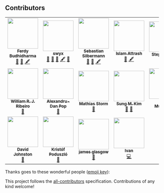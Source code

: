 ## Contributors

<!-- ALL-CONTRIBUTORS-LIST:START - Do not remove or modify this section -->
<!-- prettier-ignore-start -->
<!-- markdownlint-disable -->
<table>
  <tr>
    <td align="center"><a href="https://github.com/ferdaber"><img src="https://avatars2.githubusercontent.com/u/12239873?v=4" width="100px;" alt=""/><br /><sub><b>Ferdy Budhidharma</b></sub></a><br /><a href="https://github.com/typescript-cheatsheets/react/pulls?q=is%3Apr+reviewed-by%3Aferdaber" title="Reviewed Pull Requests">👀</a> <a href="#maintenance-ferdaber" title="Maintenance">🚧</a> <a href="#content-ferdaber" title="Content">🖋</a></td>
    <td align="center"><a href="https://twitter.com/swyx"><img src="https://avatars1.githubusercontent.com/u/6764957?v=4" width="100px;" alt=""/><br /><sub><b>swyx</b></sub></a><br /><a href="#ideas-sw-yx" title="Ideas, Planning, & Feedback">🤔</a> <a href="https://github.com/typescript-cheatsheets/react/pulls?q=is%3Apr+reviewed-by%3Asw-yx" title="Reviewed Pull Requests">👀</a> <a href="#maintenance-sw-yx" title="Maintenance">🚧</a> <a href="#content-sw-yx" title="Content">🖋</a> <a href="#question-sw-yx" title="Answering Questions">💬</a></td>
    <td align="center"><a href="https://github.com/eps1lon"><img src="https://avatars3.githubusercontent.com/u/12292047?v=4" width="100px;" alt=""/><br /><sub><b>Sebastian Silbermann</b></sub></a><br /><a href="https://github.com/typescript-cheatsheets/react/pulls?q=is%3Apr+reviewed-by%3Aeps1lon" title="Reviewed Pull Requests">👀</a> <a href="#maintenance-eps1lon" title="Maintenance">🚧</a> <a href="#content-eps1lon" title="Content">🖋</a></td>
    <td align="center"><a href="https://www.linkedin.com/in/islam-attrash-46703a94/"><img src="https://avatars0.githubusercontent.com/u/7091543?v=4" width="100px;" alt=""/><br /><sub><b>Islam Attrash</b></sub></a><br /><a href="#maintenance-Attrash-Islam" title="Maintenance">🚧</a> <a href="#content-Attrash-Islam" title="Content">🖋</a></td>
    <td align="center"><a href="https://stephenkoo.github.io/"><img src="https://avatars2.githubusercontent.com/u/18624246?v=4" width="100px;" alt=""/><br /><sub><b>Stephen Koo</b></sub></a><br /><a href="#question-stephenkoo" title="Answering Questions">💬</a> <a href="#example-stephenkoo" title="Examples">💡</a></td>
    <td align="center"><a href="https://github.com/andreasgruenh"><img src="https://avatars2.githubusercontent.com/u/12122390?v=4" width="100px;" alt=""/><br /><sub><b>Andreas</b></sub></a><br /><a href="https://github.com/typescript-cheatsheets/react/commits?author=andreasgruenh" title="Code">💻</a> <a href="https://github.com/typescript-cheatsheets/react/commits?author=andreasgruenh" title="Documentation">📖</a> <a href="#infra-andreasgruenh" title="Infrastructure (Hosting, Build-Tools, etc)">🚇</a></td>
    <td align="center"><a href="https://github.com/arvindcheenu"><img src="https://avatars2.githubusercontent.com/u/13925213?v=4" width="100px;" alt=""/><br /><sub><b>Arvind Srinivasan</b></sub></a><br /><a href="https://github.com/typescript-cheatsheets/react/commits?author=arvindcheenu" title="Code">💻</a> <a href="#content-arvindcheenu" title="Content">🖋</a> <a href="https://github.com/typescript-cheatsheets/react/commits?author=arvindcheenu" title="Documentation">📖</a> <a href="#maintenance-arvindcheenu" title="Maintenance">🚧</a></td>
  </tr>
  <tr>
    <td align="center"><a href="http://www.williamrjribeiro.com"><img src="https://avatars2.githubusercontent.com/u/1503499?v=4" width="100px;" alt=""/><br /><sub><b>William R. J. Ribeiro</b></sub></a><br /><a href="#ideas-williamrjribeiro" title="Ideas, Planning, & Feedback">🤔</a></td>
    <td align="center"><a href="https://alexandrudanpop.dev/"><img src="https://avatars0.githubusercontent.com/u/15979292?v=4" width="100px;" alt=""/><br /><sub><b>Alexandru-Dan Pop</b></sub></a><br /><a href="https://github.com/typescript-cheatsheets/react/commits?author=alexandrudanpop" title="Documentation">📖</a></td>
    <td align="center"><a href="https://github.com/mastorm"><img src="https://avatars1.githubusercontent.com/u/10759336?v=4" width="100px;" alt=""/><br /><sub><b>Mathias Storm</b></sub></a><br /><a href="https://github.com/typescript-cheatsheets/react/commits?author=mastorm" title="Documentation">📖</a></td>
    <td align="center"><a href="https://twitter.com/dance2die"><img src="https://avatars1.githubusercontent.com/u/8465237?v=4" width="100px;" alt=""/><br /><sub><b>Sung M. Kim</b></sub></a><br /><a href="https://github.com/typescript-cheatsheets/react/commits?author=dance2die" title="Documentation">📖</a> <a href="#ideas-dance2die" title="Ideas, Planning, & Feedback">🤔</a></td>
    <td align="center"><a href="https://ryota-murakami.github.io/"><img src="https://avatars2.githubusercontent.com/u/5501268?v=4" width="100px;" alt=""/><br /><sub><b>Ryota Murakami</b></sub></a><br /><a href="#example-ryota-murakami" title="Examples">💡</a> <a href="https://github.com/typescript-cheatsheets/react/commits?author=ryota-murakami" title="Documentation">📖</a></td>
    <td align="center"><a href="https://github.com/arpi17"><img src="https://avatars1.githubusercontent.com/u/13800404?v=4" width="100px;" alt=""/><br /><sub><b>Árpád Illyés</b></sub></a><br /><a href="https://github.com/typescript-cheatsheets/react/commits?author=arpi17" title="Code">💻</a></td>
    <td align="center"><a href="https://twitter.com/xamgore"><img src="https://avatars3.githubusercontent.com/u/4586392?v=4" width="100px;" alt=""/><br /><sub><b>Igor Strebezhev</b></sub></a><br /><a href="#ideas-xamgore" title="Ideas, Planning, & Feedback">🤔</a> <a href="https://github.com/typescript-cheatsheets/react/commits?author=xamgore" title="Documentation">📖</a></td>
  </tr>
  <tr>
    <td align="center"><a href="https://geoplanets.io"><img src="https://avatars2.githubusercontent.com/u/2467377?v=4" width="100px;" alt=""/><br /><sub><b>David Johnston</b></sub></a><br /><a href="https://github.com/typescript-cheatsheets/react/commits?author=dwjohnston" title="Documentation">📖</a></td>
    <td align="center"><a href="https://github.com/kripod"><img src="https://avatars3.githubusercontent.com/u/14854048?v=4" width="100px;" alt=""/><br /><sub><b>Kristóf Poduszló</b></sub></a><br /><a href="https://github.com/typescript-cheatsheets/react/commits?author=kripod" title="Documentation">📖</a></td>
    <td align="center"><a href="http://www.novusstudio.com/"><img src="https://avatars3.githubusercontent.com/u/10838852?v=4" width="100px;" alt=""/><br /><sub><b>james glasgow</b></sub></a><br /><a href="https://github.com/typescript-cheatsheets/react/commits?author=glaschu1" title="Documentation">📖</a></td>
    <td align="center"><a href="https://www.linkedin.com/in/iigrekov/"><img src="https://avatars0.githubusercontent.com/u/13730032?v=4" width="100px;" alt=""/><br /><sub><b>Ivan</b></sub></a><br /><a href="https://github.com/typescript-cheatsheets/react/commits?author=Winner95" title="Code">💻</a></td>
  </tr>
</table>

<!-- markdownlint-enable -->
<!-- prettier-ignore-end -->

<!-- ALL-CONTRIBUTORS-LIST:END -->

Thanks goes to these wonderful people ([emoji key](https://allcontributors.org/docs/en/emoji-key)):

<!-- ALL-CONTRIBUTORS-LIST:START - Do not remove or modify this section -->
<!-- prettier-ignore -->
<!-- ALL-CONTRIBUTORS-LIST:END -->

This project follows the [all-contributors](https://github.com/all-contributors/all-contributors) specification. Contributions of any kind welcome!

